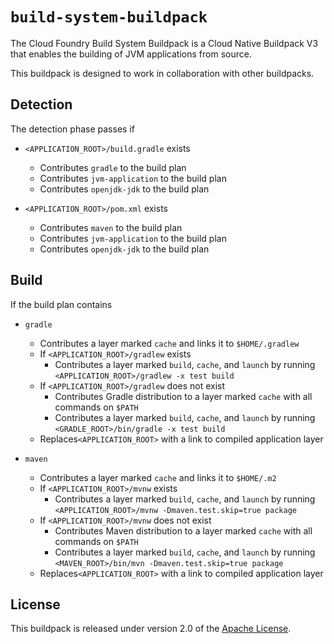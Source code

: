 # `build-system-buildpack`
The Cloud Foundry Build System Buildpack is a Cloud Native Buildpack V3 that enables the building of JVM applications from source.

This buildpack is designed to work in collaboration with other buildpacks.

## Detection
The detection phase passes if

* `<APPLICATION_ROOT>/build.gradle` exists
  * Contributes `gradle` to the build plan
  * Contributes `jvm-application` to the build plan
  * Contributes `openjdk-jdk` to the build plan

* `<APPLICATION_ROOT>/pom.xml` exists
  * Contributes `maven` to the build plan
  * Contributes `jvm-application` to the build plan
  * Contributes `openjdk-jdk` to the build plan

## Build
If the build plan contains

* `gradle`
  * Contributes a layer marked `cache` and links it to `$HOME/.gradlew`
  * If `<APPLICATION_ROOT>/gradlew` exists
    * Contributes a layer marked `build`, `cache`, and `launch` by running `<APPLICATION_ROOT>/gradlew -x test build`
  * If `<APPLICATION_ROOT>/gradlew` does not exist
    * Contributes Gradle distribution to a layer marked `cache` with all commands on `$PATH`
    * Contributes a layer marked `build`, `cache`, and `launch` by running `<GRADLE_ROOT>/bin/gradle -x test build`
  * Replaces`<APPLICATION_ROOT>` with a link to compiled application layer

* `maven`
  * Contributes a layer marked `cache` and links it to `$HOME/.m2`
  * If `<APPLICATION_ROOT>/mvnw` exists
    * Contributes a layer marked `build`, `cache`, and `launch` by running `<APPLICATION_ROOT>/mvnw -Dmaven.test.skip=true package`
  * If `<APPLICATION_ROOT>/mvnw` does not exist
    * Contributes Maven distribution to a layer marked `cache` with all commands on `$PATH`
    * Contributes a layer marked `build`, `cache`, and `launch` by running `<MAVEN_ROOT>/bin/mvn -Dmaven.test.skip=true package`
  * Replaces`<APPLICATION_ROOT>` with a link to compiled application layer

## License
This buildpack is released under version 2.0 of the [Apache License][a].

[a]: http://www.apache.org/licenses/LICENSE-2.0

